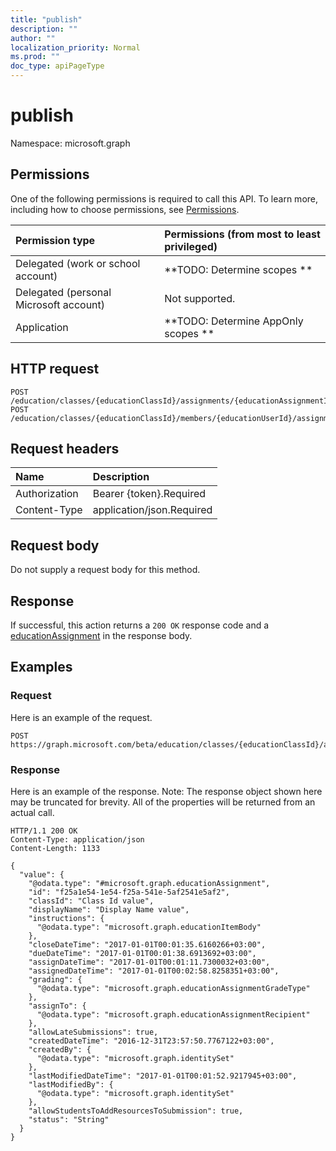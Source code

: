 ```yaml
---
title: "publish"
description: ""
author: ""
localization_priority: Normal
ms.prod: ""
doc_type: apiPageType
---
```


# publish

Namespace: microsoft.graph



## Permissions
One of the following permissions is required to call this API. To learn more, including how to choose permissions, see [Permissions](/concepts/permissions-reference.md).

|Permission type|Permissions (from most to least privileged)|
|:---|:---|
|Delegated (work or school account)|**TODO: Determine scopes **|
|Delegated (personal Microsoft account)|Not supported.|
|Application|**TODO: Determine AppOnly scopes **|

## HTTP request
<!-- {
  "blockType": "ignored"
}
-->
``` http
POST /education/classes/{educationClassId}/assignments/{educationAssignmentId}/publish
POST /education/classes/{educationClassId}/members/{educationUserId}/assignments/{educationAssignmentId}/publish
```

## Request headers
|Name|Description|
|:---|:---|
|Authorization|Bearer {token}.Required|
|Content-Type|application/json.Required|

## Request body
Do not supply a request body for this method.

## Response
If successful, this action returns a `200 OK` response code and a [educationAssignment](../resources/educationassignment.md) in the response body.

## Examples

### Request
Here is an example of the request.
<!-- {
  "blockType": "request",
  "name": "educationassignment_publish"
}
-->
``` http
POST https://graph.microsoft.com/beta/education/classes/{educationClassId}/assignments/{educationAssignmentId}/publish
```

### Response
Here is an example of the response. Note: The response object shown here may be truncated for brevity. All of the properties will be returned from an actual call.
<!-- {
  "blockType": "response",
  "truncated": true,
  "@odata.type": "microsoft.graph.educationassignment"
}
-->
``` http
HTTP/1.1 200 OK
Content-Type: application/json
Content-Length: 1133

{
  "value": {
    "@odata.type": "#microsoft.graph.educationAssignment",
    "id": "f25a1e54-1e54-f25a-541e-5af2541e5af2",
    "classId": "Class Id value",
    "displayName": "Display Name value",
    "instructions": {
      "@odata.type": "microsoft.graph.educationItemBody"
    },
    "closeDateTime": "2017-01-01T00:01:35.6160266+03:00",
    "dueDateTime": "2017-01-01T00:01:38.6913692+03:00",
    "assignDateTime": "2017-01-01T00:01:11.7300032+03:00",
    "assignedDateTime": "2017-01-01T00:02:58.8258351+03:00",
    "grading": {
      "@odata.type": "microsoft.graph.educationAssignmentGradeType"
    },
    "assignTo": {
      "@odata.type": "microsoft.graph.educationAssignmentRecipient"
    },
    "allowLateSubmissions": true,
    "createdDateTime": "2016-12-31T23:57:50.7767122+03:00",
    "createdBy": {
      "@odata.type": "microsoft.graph.identitySet"
    },
    "lastModifiedDateTime": "2017-01-01T00:01:52.9217945+03:00",
    "lastModifiedBy": {
      "@odata.type": "microsoft.graph.identitySet"
    },
    "allowStudentsToAddResourcesToSubmission": true,
    "status": "String"
  }
}
```


